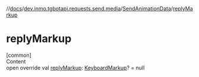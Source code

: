 //[docs](../../../index.md)/[dev.inmo.tgbotapi.requests.send.media](../index.md)/[SendAnimationData](index.md)/[replyMarkup](reply-markup.md)



# replyMarkup  
[common]  
Content  
open override val [replyMarkup](reply-markup.md): [KeyboardMarkup](../../dev.inmo.tgbotapi.types.buttons/-keyboard-markup/index.md)? = null  



